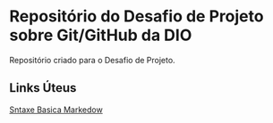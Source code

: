 # Repositório do Desafio de Projeto sobre Git/GitHub da DIO
Repositório criado para o Desafio de Projeto.

## Links Úteus 
[Sntaxe Basica Markedow](https://www.markdownguide.org/basic-syntax/)
